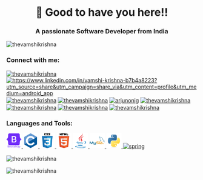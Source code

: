 <h1 align="center">👋 Good to have you here!!</h1>
<h3 align="center">A passionate Software Developer from India</h3>

<p align="left"> <img src="https://komarev.com/ghpvc/?username=thevamshikrishna&label=Profile%20views&color=0e75b6&style=flat" alt="thevamshikrishna" /> </p>

<h3 align="left">Connect with me:</h3>
<p align="left">
<a href="https://dev.to/thevamshikrishna" target="blank"><img align="center" src="https://raw.githubusercontent.com/rahuldkjain/github-profile-readme-generator/master/src/images/icons/Social/devto.svg" alt="thevamshikrishna" height="30" width="40" /></a>
<a href="https://linkedin.com/in/https://www.linkedin.com/in/vamshi-krishna-b7b4a8223?utm_source=share&utm_campaign=share_via&utm_content=profile&utm_medium=android_app" target="blank"><img align="center" src="https://raw.githubusercontent.com/rahuldkjain/github-profile-readme-generator/master/src/images/icons/Social/linked-in-alt.svg" alt="https://www.linkedin.com/in/vamshi-krishna-b7b4a8223?utm_source=share&utm_campaign=share_via&utm_content=profile&utm_medium=android_app" height="30" width="40" /></a>
<a href="https://stackoverflow.com/users/27097231/thevamshikrishna" target="blank"><img align="center" src="https://raw.githubusercontent.com/rahuldkjain/github-profile-readme-generator/master/src/images/icons/Social/stack-overflow.svg" alt="thevamshikrishna" height="30" width="40" /></a>
<a href="https://instagram.com/thevamshikrishna" target="blank"><img align="center" src="https://raw.githubusercontent.com/rahuldkjain/github-profile-readme-generator/master/src/images/icons/Social/instagram.svg" alt="thevamshikrishna" height="30" width="40" /></a>
<a href="https://www.codechef.com/users/arjunonig" target="blank"><img align="center" src="https://cdn.jsdelivr.net/npm/simple-icons@3.1.0/icons/codechef.svg" alt="arjunonig" height="30" width="40" /></a>
<a href="https://www.hackerrank.com/thevamshikrishna" target="blank"><img align="center" src="https://raw.githubusercontent.com/rahuldkjain/github-profile-readme-generator/master/src/images/icons/Social/hackerrank.svg" alt="thevamshikrishna" height="30" width="40" /></a>
<a href="https://codeforces.com/profile/thevamshikrishna" target="blank"><img align="center" src="https://raw.githubusercontent.com/rahuldkjain/github-profile-readme-generator/master/src/images/icons/Social/codeforces.svg" alt="thevamshikrishna" height="30" width="40" /></a>
<a href="https://www.leetcode.com/thevamshikrishna" target="blank"><img align="center" src="https://raw.githubusercontent.com/rahuldkjain/github-profile-readme-generator/master/src/images/icons/Social/leet-code.svg" alt="thevamshikrishna" height="30" width="40" /></a>
<a href="https://auth.geeksforgeeks.org/user/thevamshikrishna" target="blank"><img align="center" src="https://raw.githubusercontent.com/rahuldkjain/github-profile-readme-generator/master/src/images/icons/Social/geeks-for-geeks.svg" alt="thevamshikrishna" height="30" width="40" /></a>
</p>

<h3 align="left">Languages and Tools:</h3>
<p align="left"> <a href="https://getbootstrap.com" target="_blank" rel="noreferrer"> <img src="https://raw.githubusercontent.com/devicons/devicon/master/icons/bootstrap/bootstrap-plain-wordmark.svg" alt="bootstrap" width="40" height="40"/> </a> <a href="https://www.cprogramming.com/" target="_blank" rel="noreferrer"> <img src="https://raw.githubusercontent.com/devicons/devicon/master/icons/c/c-original.svg" alt="c" width="40" height="40"/> </a> <a href="https://www.w3schools.com/css/" target="_blank" rel="noreferrer"> <img src="https://raw.githubusercontent.com/devicons/devicon/master/icons/css3/css3-original-wordmark.svg" alt="css3" width="40" height="40"/> </a> <a href="https://www.w3.org/html/" target="_blank" rel="noreferrer"> <img src="https://raw.githubusercontent.com/devicons/devicon/master/icons/html5/html5-original-wordmark.svg" alt="html5" width="40" height="40"/> </a> <a href="https://www.java.com" target="_blank" rel="noreferrer"> <img src="https://raw.githubusercontent.com/devicons/devicon/master/icons/java/java-original.svg" alt="java" width="40" height="40"/> </a> <a href="https://www.mysql.com/" target="_blank" rel="noreferrer"> <img src="https://raw.githubusercontent.com/devicons/devicon/master/icons/mysql/mysql-original-wordmark.svg" alt="mysql" width="40" height="40"/> </a> <a href="https://www.python.org" target="_blank" rel="noreferrer"> <img src="https://raw.githubusercontent.com/devicons/devicon/master/icons/python/python-original.svg" alt="python" width="40" height="40"/> </a> <a href="https://spring.io/" target="_blank" rel="noreferrer"> <img src="https://www.vectorlogo.zone/logos/springio/springio-icon.svg" alt="spring" width="40" height="40"/> </a> </p>

<p><img align="center" src="https://github-readme-stats.vercel.app/api/top-langs?username=thevamshikrishna&show_icons=true&locale=en&layout=compact" alt="thevamshikrishna" /></p>

<p><img align="center" src="https://github-readme-streak-stats.herokuapp.com/?user=thevamshikrishna&" alt="thevamshikrishna" /></p>

